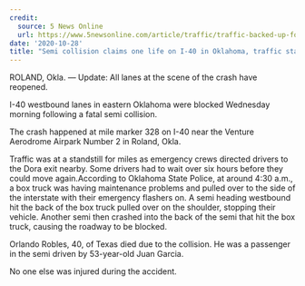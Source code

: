 ```yaml
---
credit:
  source: 5 News Online
  url: https://www.5newsonline.com/article/traffic/traffic-backed-up-for-miles-on-i-40-at-mile-marker-328-in-oklahoma-after-semi-collision/527-7bfcf349-472b-461b-bc59-ea2d75fe5734
date: '2020-10-28'
title: "Semi collision claims one life on I-40 in Oklahoma, traffic stalled for hours"
---
```

ROLAND, Okla. — Update: All lanes at the scene of the crash have reopened.  

I-40 westbound lanes in eastern Oklahoma were blocked Wednesday morning following a fatal semi collision. 

The crash happened at mile marker 328 on I-40 near the Venture Aerodrome Airpark Number 2 in Roland, Okla. 

Traffic was at a standstill for miles as emergency crews directed drivers to the Dora exit nearby. Some drivers had to wait over six hours before they could move again.According to Oklahoma State Police, at around 4:30 a.m., a box truck was having maintenance problems and pulled over to the side of the interstate with their emergency flashers on. A semi heading westbound hit the back of the box truck pulled over on the shoulder, stopping their vehicle. Another semi then crashed into the back of the semi that hit the box truck, causing the roadway to be blocked. 

Orlando Robles, 40, of Texas died due to the collision. He was a passenger in the semi driven by 53-year-old Juan Garcia.   

No one else was injured during the accident.
